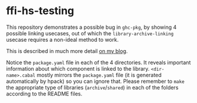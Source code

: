 # ffi-hs-testing

This repository demonstrates a possible bug in `ghc-pkg`, by showing 4 possible linking usecases, out of which the `library-archive-linking` usecase requires a non-ideal method to work.

This is described in much more detail [on my blog](https://sakshamsharma.com/2018/02/haskell-golang-ffi/).

Notice the `package.yaml` file in each of the 4 directories. It reveals important information about which component is linked to the library. `<dir-name>.cabal` mostly mirrors the `package.yaml` file (it is generated automatically by hpack) so you can ignore that. Please remember to `make` the appropriate type of libraries (`archive`/`shared`) in each of the folders according to the README files.
